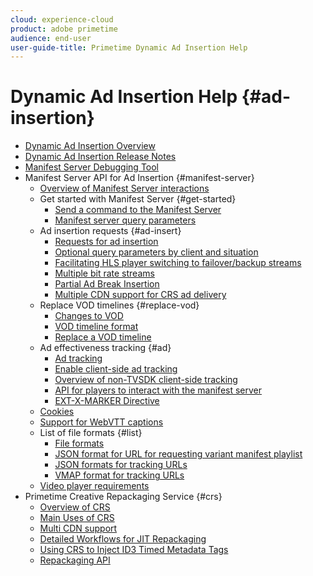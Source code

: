 ```yaml
---
cloud: experience-cloud
product: adobe primetime
audience: end-user
user-guide-title: Primetime Dynamic Ad Insertion Help
---
```


# Dynamic Ad Insertion Help {#ad-insertion}

+ [Dynamic Ad Insertion Overview](home.md)
+ [Dynamic Ad Insertion Release Notes](https://docs.adobe.com/content/help/en/primetime/release-notes/ptai/ptai-19x-release-notes.html)
+ [Manifest Server Debugging Tool](manifest-server-debugging-tool.md)
+ Manifest Server API for Ad Insertion {#manifest-server}
  + [Overview of Manifest Server interactions](msapi-topics/ms-overview.md)
  + Get started with Manifest Server {#get-started}
    + [Send a command to the Manifest Server](msapi-topics/ms-getting-started/ms-sending-cmd.md)
    + [Manifest server query parameters](msapi-topics/ms-getting-started/ms-api-query-params.md)
  + Ad insertion requests {#ad-insert}
    + [Requests for ad insertion](msapi-topics/ms-insert-ads/ms-ad-insert.md)
    + [Optional query parameters by client and situation](msapi-topics/ms-insert-ads/ms-api-query-param-situation.md)
    + [Facilitating HLS player switching to failover/backup streams](msapi-topics/ms-insert-ads/hls-switching-to-failover.md)
    + [Multiple bit rate streams](msapi-topics/ms-insert-ads/ms-api-mbr-streams.md)
    + [Partial Ad Break Insertion](msapi-topics/ms-insert-ads/partial-ad-break-insetion.md)
    + [Multiple CDN support for CRS ad delivery](msapi-topics/ms-insert-ads/ms-api-multi-cdns-for-crs.md)
  + Replace VOD timelines {#replace-vod}
    + [Changes to VOD](msapi-topics/ms-changes-vod-timeline/ms-replace-vod-timeline.md)
    + [VOD timeline format](msapi-topics/ms-changes-vod-timeline/ms-api-timeline-format.md)
    + [Replace a VOD timeline](msapi-topics/ms-changes-vod-timeline/t-ms-replace-vod-timeline.md)
  + Ad effectiveness tracking {#ad}
    + [Ad tracking](msapi-topics/ms-at-effectiveness/ms-at-overview.md)
    + [Enable client-side ad tracking](msapi-topics/ms-at-effectiveness/ms-enable-client-side-ad-tracking.md)
    + [Overview of non-TVSDK client-side tracking](msapi-topics/ms-at-effectiveness/notvsdk-csat-overview.md)
    + [API for players to interact with the manifest server](msapi-topics/ms-at-effectiveness/notvsdk-csat-ms-interface.md)
    + [EXT-X-MARKER Directive](msapi-topics/ms-at-effectiveness/ms-api-playlists.md)
  + [Cookies](msapi-topics/ms-cookies.md)
  + [Support for WebVTT captions](msapi-topics/ms-webvtt-captions.md)
  + List of file formats {#list}
    + [File formats](msapi-topics/ms-list-file-formats/ms-api-file-formats.md)
    + [JSON format for URL for requesting variant manifest playlist](msapi-topics/ms-list-file-formats/ms-json-m3u8.md)
    + [JSON formats for tracking URLs](msapi-topics/ms-list-file-formats/notvsdk-csat-sidecar.md)
    + [VMAP format for tracking URLs](msapi-topics/ms-list-file-formats/notvsdk-csat-vmap.md)
  + [Video player requirements](msapi-topics/ms-player-req.md)
+ Primetime Creative Repackaging Service {#crs}
  + [Overview of CRS](creative-repackaging-service/crs-overview.md)
  + [Main Uses of CRS](creative-repackaging-service/jit-async-hls-conv.md)
  + [Multi CDN support](creative-repackaging-service/multi-cdn-supportt.md)
  + [Detailed Workflows for JIT Repackaging](creative-repackaging-service/jit-repackage.md)
  + [Using CRS to Inject ID3 Timed Metadata Tags](creative-repackaging-service/inject-id3.md)
  + [Repackaging API](creative-repackaging-service/api-repackage.md)
